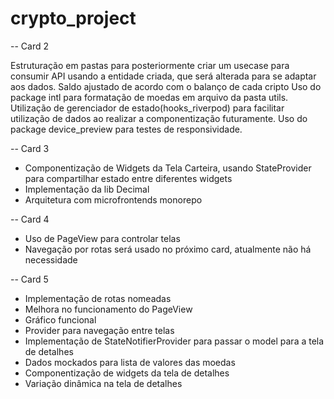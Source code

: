 # crypto_project
-- Card 2

Estruturação em pastas para posteriormente criar um usecase para consumir API usando a entidade criada, que será alterada para se adaptar aos dados.
Saldo ajustado de acordo com o balanço de cada cripto
Uso do package intl para formatação de moedas em arquivo da pasta utils.
Utilização de gerenciador de estado(hooks_riverpod) para facilitar utilização de dados ao realizar a componentização futuramente.
Uso do package device_preview para testes de responsividade.

-- Card 3

- Componentização de Widgets da Tela Carteira, usando StateProvider para compartilhar estado entre diferentes widgets
- Implementação da lib Decimal
- Arquitetura com microfrontends monorepo

-- Card 4

- Uso de PageView para controlar telas
- Navegação por rotas será usado no próximo card, atualmente não há necessidade

-- Card 5

- Implementação de rotas nomeadas
- Melhora no funcionamento do PageView
- Gráfico funcional
- Provider para navegação entre telas
- Implementação de StateNotifierProvider para passar o model para a tela de detalhes
- Dados mockados para lista de valores das moedas
- Componentização de widgets da tela de detalhes
- Variação dinâmica na tela de detalhes

